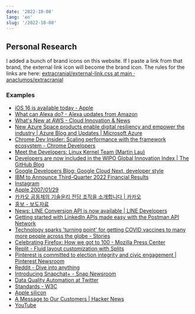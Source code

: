 ```yaml
---
date: '2022-10-08'
lang: 'en'
slug: '/2022-10-08'
---
```


## Personal Research

I added a bunch of brand icons on this website.
If I paste a link from that brand, the external link icon will become the brand icon.
The rules for the links are here: [extracranial/external-link.css at main · anaclumos/extracranial](https://github.com/anaclumos/extracranial/blob/main/src/css/external-link.css)

### Examples

- [iOS 16 is available today - Apple](https://www.apple.com/newsroom/2022/09/ios-16-is-available-today/)
- [What can Alexa do? - Alexa updates from Amazon](https://www.aboutamazon.com/news/devices/alexa-updates-what-alexa-learned-this-month)
- [What's New at AWS - Cloud Innovation & News](https://aws.amazon.com/new/)
- [New Azure Space products enable digital resiliency and empower the industry | Azure Blog and Updates | Microsoft Azure](https://azure.microsoft.com/en-us/blog/new-azure-space-products-enable-digital-resiliency-and-empower-the-industry/)
- [Chrome Dev Insider: Scaling performance with the framework ecosystem - Chrome Developers](https://developer.chrome.com/blog/insider-oct-2022/)
- [Meet the Developers: Linux Kernel Team (Martin Lau)](https://developers.facebook.com/blog/post/2022/10/06/meet-the-developers-linux-kernel-team-martin-lau/)
- [Developers are now included in the WIPO Global Innovation Index | The GitHub Blog](https://github.blog/2022-10-06-developers-are-now-included-in-the-wipo-global-innovation-index/)
- [Google Developers Blog: Google Cloud Next, developer style](https://developers.googleblog.com/2022/10/google-cloud-next-developer-style.html)
- [IBM to Announce Third-Quarter 2022 Financial Results](https://newsroom.ibm.com/2022-10-06-IBM-to-Announce-Third-Quarter-2022-Financial-Results)
- [Instagram](https://www.instagram.com/)
- [Apple 2007/01/29](https://web.archive.org/web/20070129112508/http://www.apple.com/)
- [카카오 공동체의 기술윤리 전담 조직을 소개합니다 | 카카오](https://www.kakaocorp.com/page/detail/9780)
- [홍보 - 보도자료](https://www.navercorp.com/promotion/pressReleasesView/31000)
- [News: LINE Conversion API is now available | LINE Developers](https://developers.line.biz/en/news/2022/09/28/line-conversion-api/)
- [Getting started with LinkedIn APIs made easy with the Postman API Network](https://www.linkedin.com/developers/news/featured-updates/postman-network)
- [Technology sparks 'turning point' for getting COVID vaccines to many more people across the globe - Stories](https://news.microsoft.com/features/technology-sparks-turning-point-for-getting-covid-vaccines-to-many-more-people-across-the-globe/)
- [Celebrating Firefox: How we got to 100 - Mozilla Press Center](https://blog.mozilla.org/press/2022/05/celebrating-firefox-how-we-got-to-100/)
- [Replit - Fluid layout customization with Splits](https://blog.replit.com/splits)
- [Pinterest is committed to election integrity and civic engagement | Pinterest Newsroom](https://newsroom.pinterest.com/en/post/pinterest-is-committed-to-election-integrity-and-civic-engagement)
- [Reddit - Dive into anything](https://www.reddit.com/r/apple/)
- [Introducing Snapchat+ - Snap Newsroom](https://newsroom.snap.com/snapchatplus)
- [Data Quality Automation at Twitter](https://blog.twitter.com/engineering/en_us/topics/infrastructure/2022/data-quality-automation-at-twitter)
- [Standards - W3C](https://www.w3.org/standards/)
- [Apple silicon](https://en.wikipedia.org/wiki/Apple_silicon)
- [A Message to Our Customers | Hacker News](https://news.ycombinator.com/item?id=11116274)
- [YouTube](https://www.youtube.com/user/Apple/videos?app=desktop)
